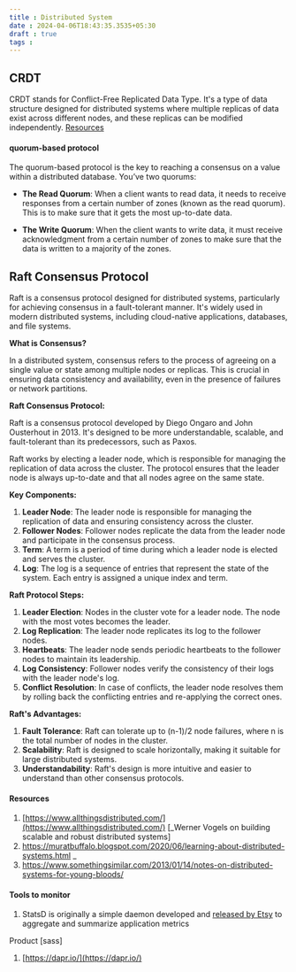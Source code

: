 ```yaml
---
title : Distributed System
date : 2024-04-06T18:43:35.3535+05:30
draft : true
tags : 
---
```



## CRDT
  
CRDT stands for Conflict-Free Replicated Data Type. It's a type of data structure designed for distributed systems where multiple replicas of data exist across different nodes, and these replicas can be modified independently.
[Resources](https://github.com/alangibson/awesome-crdt) 


#### quorum-based protocol 

The quorum-based protocol is the key to reaching a consensus on a value within a distributed database. You’ve two quorums:

- **The Read Quorum**: When a client wants to read data, it needs to receive responses from a certain number of zones (known as the read quorum). This is to make sure that it gets the most up-to-date data.
    
- **The Write Quorum**: When the client wants to write data, it must receive acknowledgment from a certain number of zones to make sure that the data is written to a majority of the zones.


## Raft Consensus Protocol

Raft is a consensus protocol designed for distributed systems, particularly for achieving consensus in a fault-tolerant manner. It's widely used in modern distributed systems, including cloud-native applications, databases, and file systems.

**What is Consensus?**

In a distributed system, consensus refers to the process of agreeing on a single value or state among multiple nodes or replicas. This is crucial in ensuring data consistency and availability, even in the presence of failures or network partitions.

**Raft Consensus Protocol:**

Raft is a consensus protocol developed by Diego Ongaro and John Ousterhout in 2013. It's designed to be more understandable, scalable, and fault-tolerant than its predecessors, such as Paxos.

Raft works by electing a leader node, which is responsible for managing the replication of data across the cluster. The protocol ensures that the leader node is always up-to-date and that all nodes agree on the same state.

**Key Components:**

1. **Leader Node**: The leader node is responsible for managing the replication of data and ensuring consistency across the cluster.
2. **Follower Nodes**: Follower nodes replicate the data from the leader node and participate in the consensus process.
3. **Term**: A term is a period of time during which a leader node is elected and serves the cluster.
4. **Log**: The log is a sequence of entries that represent the state of the system. Each entry is assigned a unique index and term.

**Raft Protocol Steps:**

1. **Leader Election**: Nodes in the cluster vote for a leader node. The node with the most votes becomes the leader.
2. **Log Replication**: The leader node replicates its log to the follower nodes.
3. **Heartbeats**: The leader node sends periodic heartbeats to the follower nodes to maintain its leadership.
4. **Log Consistency**: Follower nodes verify the consistency of their logs with the leader node's log.
5. **Conflict Resolution**: In case of conflicts, the leader node resolves them by rolling back the conflicting entries and re-applying the correct ones.

**Raft's Advantages:**

1. **Fault Tolerance**: Raft can tolerate up to (n-1)/2 node failures, where n is the total number of nodes in the cluster.
2. **Scalability**: Raft is designed to scale horizontally, making it suitable for large distributed systems.
3. **Understandability**: Raft's design is more intuitive and easier to understand than other consensus protocols.

#### Resources

1. [https://www.allthingsdistributed.com/](https://www.allthingsdistributed.com/) [_Werner Vogels on building scalable and robust distributed systems]
2. https://muratbuffalo.blogspot.com/2020/06/learning-about-distributed-systems.html _
3. https://www.somethingsimilar.com/2013/01/14/notes-on-distributed-systems-for-young-bloods/

#### Tools to monitor

1. StatsD is originally a simple daemon developed and [released by Etsy](https://codeascraft.com/2011/02/15/measure-anything-measure-everything/) to aggregate and summarize application metrics

Product [sass]

1. [https://dapr.io/](https://dapr.io/)